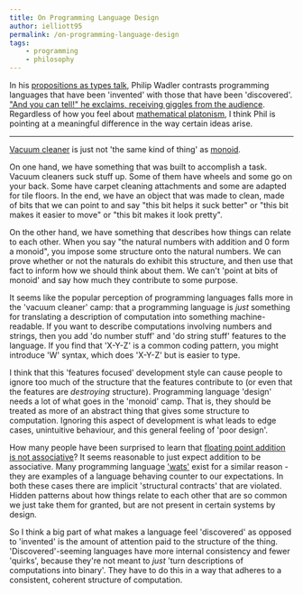 ```yaml
---
title: On Programming Language Design
author: ielliott95
permalink: /on-programming-language-design
tags:
    - programming
    - philosophy
---
```


In his [propositions as types
talk](https://www.youtube.com/watch?v=IOiZatlZtGU), Philip Wadler contrasts
programming languages that have been 'invented' with those that have been
'discovered'. ["And you can tell!" he exclaims, receiving giggles from the
audience](https://www.youtube.com/watch?v=IOiZatlZtGU&t=28m12s). Regardless of
how you feel about [mathematical
platonism](https://en.wikipedia.org/wiki/Philosophy_of_mathematics#Platonism),
I think Phil is pointing at a meaningful difference in the way certain ideas
arise.

--- 

[Vacuum cleaner](https://en.wikipedia.org/wiki/Vacuum_cleaner) is just not 'the
same kind of thing' as [monoid](https://en.wikipedia.org/wiki/Monoid).

On one hand, we have something that was built to accomplish a task. Vacuum cleaners
suck stuff up. Some of them have wheels and some go on your back. Some have
carpet cleaning attachments and some are adapted for tile floors. In the end, we
have an object that was made to clean, made of bits that we can point to and say
"this bit helps it suck better" or "this bit makes it easier to move" or "this
bit makes it look pretty".

On the other hand, we have something that describes how things can relate to
each other. When you say "the natural numbers with addition and 0 form a
monoid", you impose some structure onto the natural numbers. We can prove
whether or not the naturals do exhibit this structure, and then use that fact to
inform how we should think about them. We can't 'point at bits of monoid' and
say how much they contribute to some purpose.

It seems like the popular perception of programming languages falls more in the
'vacuum cleaner' camp: that a programming language is *just* something for
translating a description of computation into something machine-readable. If you
want to describe computations involving numbers and strings, then you add 'do
number stuff' and 'do string stuff' features to the language. If you find that
'X-Y-Z' is a common coding pattern, you might introduce 'W' syntax, which does
'X-Y-Z' but is easier to type.

I think that this 'features focused' development style can cause people to
ignore too much of the structure that the features contribute to
(or even that the features are *destroying* structure).
Programming language 'design' needs a lot of what goes in the 'monoid' camp. That
is, they should be treated as more of an abstract thing that gives some
structure to computation. Ignoring this aspect of development is what leads to
edge cases, unintuitive behaviour, and this general feeling of 'poor design'.

How many people have been surprised to learn that [floating point addition is not
associative](http://www.walkingrandomly.com/?p=5380)? It seems reasonable to
just expect addition to be associative. Many programming language
['wats'](https://www.destroyallsoftware.com/talks/wat) exist for a similar
reason - they are examples of a language behaving counter to our expectations.
In both these cases there are implicit 'structural contracts' that are violated.
Hidden patterns about how things relate to each other that are so common we just take
them for granted, but are not present in certain systems by design.

So I think a big part of what makes a language feel 'discovered' as opposed to
'invented' is the amount of attention paid to the structure of the thing.
'Discovered'-seeming languages have more internal consistency and fewer
'quirks', because they're not meant to *just* 'turn descriptions of computations
into binary'. They have to do this in a way that adheres to a consistent,
coherent structure of computation.
